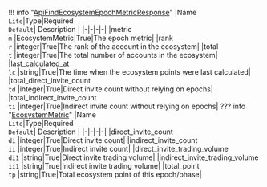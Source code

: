 !!! info "[ApiFindEcosystemEpochMetricResponse](/../../schemas/api_find_ecosystem_epoch_metric_response)"
    |Name<br>`Lite`|Type|Required<br>`Default`| Description |
    |-|-|-|-|
    |metric<br>`m` |EcosystemMetric|True|The epoch metric|
    |rank<br>`r` |integer|True|The rank of the account in the ecosystem|
    |total<br>`t` |integer|True|The total number of accounts in the ecosystem|
    |last_calculated_at<br>`lc` |string|True|The time when the ecosystem points were last calculated|
    |total_direct_invite_count<br>`td` |integer|True|Direct invite count without relying on epochs|
    |total_indirect_invite_count<br>`ti` |integer|True|Indirect invite count without relying on epochs|
    ??? info "[EcosystemMetric](/../../schemas/ecosystem_metric)"
        |Name<br>`Lite`|Type|Required<br>`Default`| Description |
        |-|-|-|-|
        |direct_invite_count<br>`di` |integer|True|Direct invite count|
        |indirect_invite_count<br>`ii` |integer|True|Indirect invite count|
        |direct_invite_trading_volume<br>`di1` |string|True|Direct invite trading volume|
        |indirect_invite_trading_volume<br>`ii1` |string|True|Indirect invite trading volume|
        |total_point<br>`tp` |string|True|Total ecosystem point of this epoch/phase|

